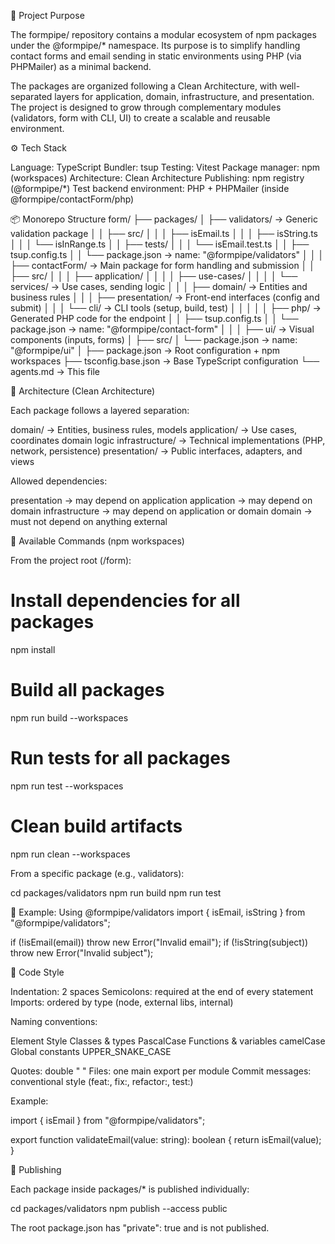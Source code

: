 🧩 Project Purpose

The formpipe/ repository contains a modular ecosystem of npm packages under the @formpipe/\* namespace.
Its purpose is to simplify handling contact forms and email sending in static environments using PHP (via PHPMailer) as a minimal backend.

The packages are organized following a Clean Architecture, with well-separated layers for application, domain, infrastructure, and presentation.
The project is designed to grow through complementary modules (validators, form with CLI, UI) to create a scalable and reusable environment.

⚙️ Tech Stack

Language: TypeScript
Bundler: tsup
Testing: Vitest
Package manager: npm (workspaces)
Architecture: Clean Architecture
Publishing: npm registry (@formpipe/\*)
Test backend environment: PHP + PHPMailer (inside @formpipe/contactForm/php)

📦 Monorepo Structure
form/
├── packages/
│ ├── validators/ → Generic validation package
│ │ ├── src/
│ │ │ ├── isEmail.ts
│ │ │ ├── isString.ts
│ │ │ └── isInRange.ts
│ │ ├── tests/
│ │ │ └── isEmail.test.ts
│ │ ├── tsup.config.ts
│ │ └── package.json → name: "@formpipe/validators"
│ │
│ ├── contactForm/ → Main package for form handling and submission
│ │ ├── src/
│ │ │ ├── application/
│ │ │ │ ├── use-cases/
│ │ │ │ └── services/ → Use cases, sending logic
│ │ │ ├── domain/ → Entities and business rules
│ │ │ ├── presentation/ → Front-end interfaces (config and submit)
│ │ │ └── cli/ → CLI tools (setup, build, test)
│ │ │
│ │ ├── php/ → Generated PHP code for the endpoint
│ │ ├── tsup.config.ts
│ │ └── package.json → name: "@formpipe/contact-form"
│ │
│ ├── ui/ → Visual components (inputs, forms)
│ ├── src/
│ └── package.json → name: "@formpipe/ui"
│
├── package.json → Root configuration + npm workspaces
├── tsconfig.base.json → Base TypeScript configuration
└── agents.md → This file

🧠 Architecture (Clean Architecture)

Each package follows a layered separation:

domain/ → Entities, business rules, models
application/ → Use cases, coordinates domain logic
infrastructure/ → Technical implementations (PHP, network, persistence)
presentation/ → Public interfaces, adapters, and views

Allowed dependencies:

presentation → may depend on application
application → may depend on domain
infrastructure → may depend on application or domain
domain → must not depend on anything external

🧰 Available Commands (npm workspaces)

From the project root (/form):

# Install dependencies for all packages

npm install

# Build all packages

npm run build --workspaces

# Run tests for all packages

npm run test --workspaces

# Clean build artifacts

npm run clean --workspaces

From a specific package (e.g., validators):

cd packages/validators
npm run build
npm run test

🧪 Example: Using @formpipe/validators
import { isEmail, isString } from "@formpipe/validators";

if (!isEmail(email)) throw new Error("Invalid email");
if (!isString(subject)) throw new Error("Invalid subject");

🎨 Code Style

Indentation: 2 spaces
Semicolons: required at the end of every statement
Imports: ordered by type (node, external libs, internal)

Naming conventions:

Element Style
Classes & types PascalCase
Functions & variables camelCase
Global constants UPPER_SNAKE_CASE

Quotes: double " "
Files: one main export per module
Commit messages: conventional style (feat:, fix:, refactor:, test:)

Example:

import { isEmail } from "@formpipe/validators";

export function validateEmail(value: string): boolean {
return isEmail(value);
}

🧩 Publishing

Each package inside packages/\* is published individually:

cd packages/validators
npm publish --access public

The root package.json has "private": true and is not published.
